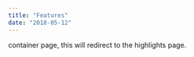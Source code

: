 ```yaml
---
title: "Features"
date: "2018-05-12"
---
```


container page, this will redirect to the highlights page.
